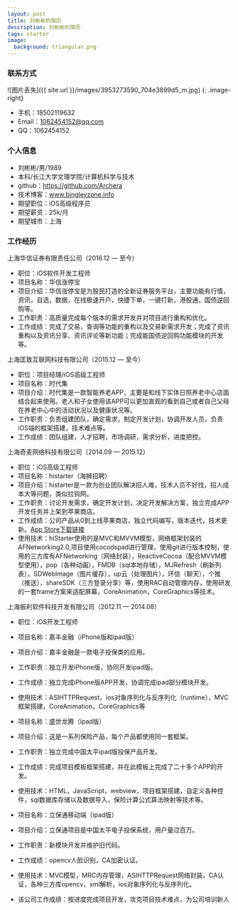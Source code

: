 ```yaml
---
layout: post
title: 刘彬彬的简历
description: 刘彬彬的简历
tags: starter
image:
  background: triangular.png
---
```

### 联系方式

![图片丢失]({{ site.url }}/images/3953273590_704e3899d5_m.jpg)
{: .image-right}

- 手机：18502119632
- Email：1062454152@qq.com
- QQ：1062454152  

### 个人信息

- 刘彬彬/男/1989
- 本科/长江大学文理学院/计算机科学与技术
- github：https://github.com/Archera
- 技术博客：www.bingleyzone.info
- 期望职位：iOS高级程序员
- 期望薪资：25k/月
- 期望城市：上海

### 工作经历

上海华信证券有限责任公司（2016.12 — 至今）

- 职位：iOS软件开发工程师
- 项目名称：华信涨停宝
- 项目介绍：华信涨停宝是为股民打造的全新证券服务平台，主要功能有行情，资讯，自选，数据，在线极速开户，快捷下单，一键打新，港股通，国债逆回购等。
- 工作职责：高质量完成每个版本的需求开发并对项目进行重构和优化。
- 工作成绩：完成了交易，查询等功能的重构以及交易新需求开发；完成了资讯重构以及资讯分享、资讯评论等新功能；完成能国债逆回购功能模块的开发等。

上海匡致互联网科技有限公司（2015.12 — 至今）

- 职位：项目经理/iOS高级工程师
- 项目名称：时代集
- 项目介绍：时代集是一款智能养老APP，主要是和线下实体日照养老中心店面结合起来使用。老人和子女使用该APP可以更加直观的看到自己或者自己父母在养老中心中的活动状况以及健康状况等。
- 工作职责：负责组建团队，确定需求，制定开发计划，协调开发人员，负责iOS端的框架搭建，技术难点等。
- 工作成绩：团队组建，人才招聘，市场调研，需求分析，进度把控。

上海奇麦网络科技有限公司（2014.09 — 2015.12）

- 职位：iOS高级工程师
- 项目名称：histarter（海狮招聘）
- 项目介绍：histarter是一款为创业团队解决招人难，技术人员不好找，招人成本大等问题，类似拉钩网。
- 工作职责：讨论开发需求，确定开发计划，决定开发解决方案，独立完成APP开发任务并上架到苹果商店。
- 工作成绩：公司产品从0到上线苹果商店，独立代码编写，版本迭代，技术更新。[App Store下载链接](https://itunes.apple.com/cn/app/hai-shi-zhao-pin-histarter/id985070918?mt=8)
- 使用技术：hiStarter使用的是MVC和MVVM模型，网络框架封装的AFNetworking2.0,项目使用cocodspad进行管理，使用git进行版本控制，使用的三方库有AFNetworking（网络封装），ReactiveCocoa（配合MVVM模型使用），pop（各种动画），FMDB（sql本地存储），MJRefresh（刷新列表），SDWebImage（图片缓存），up云（处理图片），环信（聊天），个推（推送），shareSDK（三方登录分享）等，使用RAC自动管理内存，使用研发的一套frame方案来适配屏幕，CoreAnimation，CoreGraphics等技术。

上海振利软件科技开发有限公司（2012.11 — 2014.08）

- 职位：iOS开发工程师
- 项目名称：嘉丰金融（iPhone版和ipad版）
- 项目介绍：嘉丰金融是一款电子投保类的应用。
- 工作职责：独立开发iPhone版，协同开发ipad版。
- 工作成绩：独立完成iPhone版APP开发，协调完成ipad部分模块开发。
- 使用技术：ASIHTTPRequest，ios对象序列化与反序列化（runtime），MVC框架搭建，CoreAnimation，CoreGraphics等

- 项目名称：盛世龙腾（ipad版）
- 项目介绍：这是一系列保险产品，每个产品都使用同一套框架。
- 工作职责：独立完成中国太平ipad版投保产品开发。
- 工作成绩：完成项目模板框架搭建，并在此模板上完成了二十多个APP的开发。
- 使用技术：HTML，JavaScript，webview，项目框架搭建，自定义各种控件，sql数据库存储以及数据导入，保险计算公式算法映射等技术等。

- 项目名称：立保通移动端（ipad版）
- 项目介绍：立保通项目是中国太平电子投保系统，用户量过百万。
- 工作职责：新模块开发并维护旧代码。
- 工作成绩：opencv人脸识别，CA加密认证。
- 使用技术：MVC模型，MRC内存管理，ASIHTTPRequest网络封装，CA认证，各种三方库opencv，xml解析，ios对象序列化与反序列化。

- 该公司工作成绩：按进度完成项目开发，攻克项目技术难点，为公司培训新人

